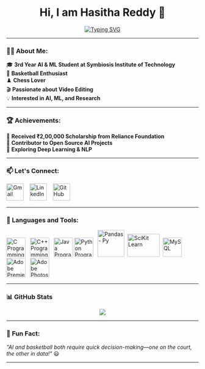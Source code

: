 <h1 align='center'>Hi, I am Hasitha Reddy 👋</h1>

<p align="center">
  <a href="https://github.com/yourgithubusername">
    <img src="https://readme-typing-svg.demolab.com?font=Caveat&size=40&pause=500&color=2EA1D3&center=true&width=935&height=55&lines=AI+%26+ML+Student;Basketball+Player;Chess+Lover;Passionate+Video+Editor;Always+Learning!" alt="Typing SVG" />
  </a>
</p>

---

### **👨‍💻 About Me:**
🎓 **3rd Year AI & ML Student at Symbiosis Institute of Technology**  
🏀 **Basketball Enthusiast**  
♟️ **Chess Lover**  
🎬 **Passionate about Video Editing**  
💡 **Interested in AI, ML, and Research**  

---

### **🏆 Achievements:**
🏅 **Received ₹2,00,000 Scholarship from Reliance Foundation**  
📜 **Contributor to Open Source AI Projects**  
🚀 **Exploring Deep Learning & NLP**  

---

### **📫 Let's Connect:**
<a href="mailto:hasithareddye@gmail.com" target='_blank'><img src="https://cdn.iconscout.com/icon/free/png-256/gmail-2981844-2476484.png" alt="Gmail" style="width:45px;height:45px;"></a>
&nbsp;&nbsp;
<a href="https://www.linkedin.com/in/hasitha-reddy-eppalapalli-ab290a230/" target='_blank'><img src="https://cdn.iconscout.com/icon/free/png-256/linkedin-162-498418.png" alt="LinkedIn" style="width:45px;height:45px;"></a>
&nbsp;&nbsp;
<a href="https://github.com/hasithaa02" target='_blank'><img src="https://cdn.iconscout.com/icon/free/png-256/github-1521500-1288242.png" alt="GitHub" style="width:45px;height:45px;"></a>

---

### **📖 Languages and Tools:**
<a href="https://www.cprogramming.com" target="_blank"><img src="https://cdn.iconscout.com/icon/free/png-256/c-57-1175191.png" alt="C Programming" style="width:50px;height:50px;"></a>&nbsp;&nbsp;
<a href="https://www.cplusplus.org" target="_blank"><img src="https://cdn.iconscout.com/icon/free/png-256/cplusplus-1-1175244.png" alt="C++ Programming" style="width:50px;height:50px;"></a>&nbsp;&nbsp;
<a href="https://www.java.com" target="_blank"><img src="https://cdn.iconscout.com/icon/free/png-512/java-60-1174953.png" alt="Java Programming" style="width:50px;height:50px;"></a>
<a href="https://www.python.org" target="_blank"><img src="https://cdn.iconscout.com/icon/free/png-256/python-2-226051.png" alt="Python Programming" style="width:50px;height:50px;"></a>&nbsp;&nbsp;
<a href="https://pandas.pydata.org" target="_blank"><img src="https://pandas.pydata.org/static/img/pandas_secondary_white.svg" alt="Pandas - Py" style="width:70px;height:70px;"></a>&nbsp;
<a href="https://scikit-learn.org/stable/" target="_blank"><img src="https://upload.wikimedia.org/wikipedia/commons/thumb/0/05/Scikit_learn_logo_small.svg/2560px-Scikit_learn_logo_small.svg.png" alt="SciKit Learn" style="width:85px;height:60px;"></a>&nbsp;
<a href="https://www.mysql.com/" target="_blank"><img src="https://cdn.iconscout.com/icon/free/png-256/mysql-21-1174941.png" alt="MySQL" style="width:50px;"></a>&nbsp;&nbsp;
<a href="https://www.adobe.com/products/premiere.html" target="_blank"><img src="https://cdn.iconscout.com/icon/free/png-256/adobe-premiere-pro-4238649-3516522.png" alt="Adobe Premiere Pro" style="width:50px;"></a>&nbsp;&nbsp;
<a href="https://www.adobe.com/in/products/photoshop.html" target="_blank"><img src="https://cdn.iconscout.com/icon/free/png-256/adobe-photoshop-4238646-3516519.png" alt="Adobe Photoshop" style="width:50px;"></a>&nbsp;&nbsp;

---

### **📊 GitHub Stats**
<p align="center">
  <img src="https://github-readme-stats.vercel.app/api?username=hasithaa02&theme=github_dark&count_private=false&show_icons=true&hide_rank=true&custom_title=📈Hasitha's&nbsp;GitHub&nbsp;Stats&include_all_commits=true" />
</p>

---

### **📌 Fun Fact:**
_"AI and basketball both require quick decision-making—one on the court, the other in data!"_ 😃

---

